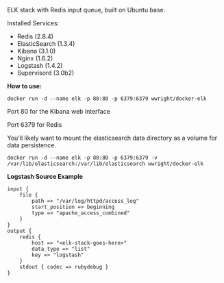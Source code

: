 ELK stack with Redis input queue, built on Ubuntu base.

Installed Services:

- Redis (2.8.4)
- ElasticSearch (1.3.4)
- Kibana (3.1.0)
- Nginx (1.6.2)
- Logstash (1.4.2)
- Supervisord (3.0b2)

**How to use:**

```
docker run -d --name elk -p 80:80 -p 6379:6379 wwright/docker-elk
```

Port 80 for the Kibana web interface

Port 6379 for Redis

You'll likely want to mount the elasticsearch data directory as a volume for data persistence.

```
docker run -d --name elk -p 80:80 -p 6379:6379 -v /var/lib/elasticsearch:/var/lib/elasticsearch wwright/docker-elk
```

**Logstash Source Example**

```
input {
    file {
        path => "/var/log/httpd/access_log"
        start_position => beginning
        type => "apache_access_combined"
    }
}
output {
    redis {
        host => "<elk-stack-goes-here>"
        data_type => "list"
        key => "logstash"
    }
    stdout { codec => rubydebug }
}
```